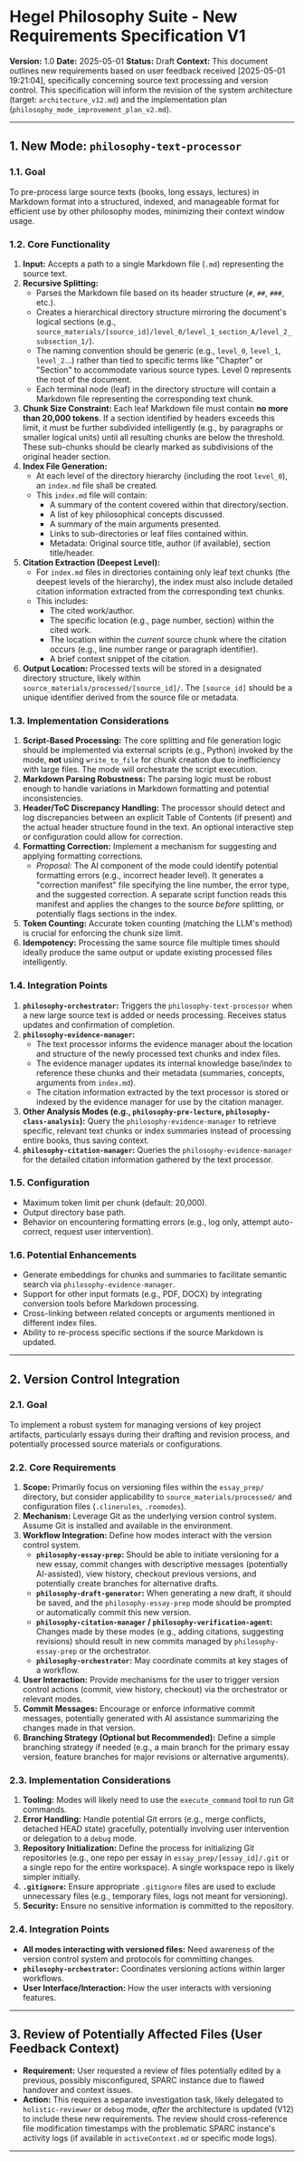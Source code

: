 # Hegel Philosophy Suite - New Requirements Specification V1

**Version:** 1.0
**Date:** 2025-05-01
**Status:** Draft
**Context:** This document outlines new requirements based on user feedback received [2025-05-01 19:21:04], specifically concerning source text processing and version control. This specification will inform the revision of the system architecture (target: `architecture_v12.md`) and the implementation plan (`philosophy_mode_improvement_plan_v2.md`).

---

## 1. New Mode: `philosophy-text-processor`

### 1.1. Goal

To pre-process large source texts (books, long essays, lectures) in Markdown format into a structured, indexed, and manageable format for efficient use by other philosophy modes, minimizing their context window usage.

### 1.2. Core Functionality

1.  **Input:** Accepts a path to a single Markdown file (`.md`) representing the source text.
2.  **Recursive Splitting:**
    *   Parses the Markdown file based on its header structure (`#`, `##`, `###`, etc.).
    *   Creates a hierarchical directory structure mirroring the document's logical sections (e.g., `source_materials/[source_id]/level_0/level_1_section_A/level_2_subsection_1/`).
    *   The naming convention should be generic (e.g., `level_0`, `level_1`, `level_2`...) rather than tied to specific terms like "Chapter" or "Section" to accommodate various source types. Level 0 represents the root of the document.
    *   Each terminal node (leaf) in the directory structure will contain a Markdown file representing the corresponding text chunk.
3.  **Chunk Size Constraint:** Each leaf Markdown file must contain **no more than 20,000 tokens**. If a section identified by headers exceeds this limit, it must be further subdivided intelligently (e.g., by paragraphs or smaller logical units) until all resulting chunks are below the threshold. These sub-chunks should be clearly marked as subdivisions of the original header section.
4.  **Index File Generation:**
    *   At each level of the directory hierarchy (including the root `level_0`), an `index.md` file shall be created.
    *   This `index.md` file will contain:
        *   A summary of the content covered within that directory/section.
        *   A list of key philosophical concepts discussed.
        *   A summary of the main arguments presented.
        *   Links to sub-directories or leaf files contained within.
        *   Metadata: Original source title, author (if available), section title/header.
5.  **Citation Extraction (Deepest Level):**
    *   For `index.md` files in directories containing only leaf text chunks (the deepest levels of the hierarchy), the index must also include detailed citation information extracted from the corresponding text chunks.
    *   This includes:
        *   The cited work/author.
        *   The specific location (e.g., page number, section) within the cited work.
        *   The location within the *current* source chunk where the citation occurs (e.g., line number range or paragraph identifier).
        *   A brief context snippet of the citation.
6.  **Output Location:** Processed texts will be stored in a designated directory structure, likely within `source_materials/processed/[source_id]/`. The `[source_id]` should be a unique identifier derived from the source file or metadata.

### 1.3. Implementation Considerations

1.  **Script-Based Processing:** The core splitting and file generation logic should be implemented via external scripts (e.g., Python) invoked by the mode, **not** using `write_to_file` for chunk creation due to inefficiency with large files. The mode will orchestrate the script execution.
2.  **Markdown Parsing Robustness:** The parsing logic must be robust enough to handle variations in Markdown formatting and potential inconsistencies.
3.  **Header/ToC Discrepancy Handling:** The processor should detect and log discrepancies between an explicit Table of Contents (if present) and the actual header structure found in the text. An optional interactive step or configuration could allow for correction.
4.  **Formatting Correction:** Implement a mechanism for suggesting and applying formatting corrections.
    *   *Proposal:* The AI component of the mode could identify potential formatting errors (e.g., incorrect header level). It generates a "correction manifest" file specifying the line number, the error type, and the suggested correction. A separate script function reads this manifest and applies the changes to the source *before* splitting, or potentially flags sections in the index.
5.  **Token Counting:** Accurate token counting (matching the LLM's method) is crucial for enforcing the chunk size limit.
6.  **Idempotency:** Processing the same source file multiple times should ideally produce the same output or update existing processed files intelligently.

### 1.4. Integration Points

1.  **`philosophy-orchestrator`:** Triggers the `philosophy-text-processor` when a new large source text is added or needs processing. Receives status updates and confirmation of completion.
2.  **`philosophy-evidence-manager`:**
    *   The text processor informs the evidence manager about the location and structure of the newly processed text chunks and index files.
    *   The evidence manager updates its internal knowledge base/index to reference these chunks and their metadata (summaries, concepts, arguments from `index.md`).
    *   The citation information extracted by the text processor is stored or indexed by the evidence manager for use by the citation manager.
3.  **Other Analysis Modes (e.g., `philosophy-pre-lecture`, `philosophy-class-analysis`):** Query the `philosophy-evidence-manager` to retrieve specific, relevant text chunks or index summaries instead of processing entire books, thus saving context.
4.  **`philosophy-citation-manager`:** Queries the `philosophy-evidence-manager` for the detailed citation information gathered by the text processor.

### 1.5. Configuration

*   Maximum token limit per chunk (default: 20,000).
*   Output directory base path.
*   Behavior on encountering formatting errors (e.g., log only, attempt auto-correct, request user intervention).

### 1.6. Potential Enhancements

*   Generate embeddings for chunks and summaries to facilitate semantic search via `philosophy-evidence-manager`.
*   Support for other input formats (e.g., PDF, DOCX) by integrating conversion tools before Markdown processing.
*   Cross-linking between related concepts or arguments mentioned in different index files.
*   Ability to re-process specific sections if the source Markdown is updated.

---

## 2. Version Control Integration

### 2.1. Goal

To implement a robust system for managing versions of key project artifacts, particularly essays during their drafting and revision process, and potentially processed source materials or configurations.

### 2.2. Core Requirements

1.  **Scope:** Primarily focus on versioning files within the `essay_prep/` directory, but consider applicability to `source_materials/processed/` and configuration files (`.clinerules`, `.roomodes`).
2.  **Mechanism:** Leverage Git as the underlying version control system. Assume Git is installed and available in the environment.
3.  **Workflow Integration:** Define how modes interact with the version control system.
    *   **`philosophy-essay-prep`:** Should be able to initiate versioning for a new essay, commit changes with descriptive messages (potentially AI-assisted), view history, checkout previous versions, and potentially create branches for alternative drafts.
    *   **`philosophy-draft-generator`:** When generating a new draft, it should be saved, and the `philosophy-essay-prep` mode should be prompted or automatically commit this new version.
    *   **`philosophy-citation-manager` / `philosophy-verification-agent`:** Changes made by these modes (e.g., adding citations, suggesting revisions) should result in new commits managed by `philosophy-essay-prep` or the orchestrator.
    *   **`philosophy-orchestrator`:** May coordinate commits at key stages of a workflow.
4.  **User Interaction:** Provide mechanisms for the user to trigger version control actions (commit, view history, checkout) via the orchestrator or relevant modes.
5.  **Commit Messages:** Encourage or enforce informative commit messages, potentially generated with AI assistance summarizing the changes made in that version.
6.  **Branching Strategy (Optional but Recommended):** Define a simple branching strategy if needed (e.g., a main branch for the primary essay version, feature branches for major revisions or alternative arguments).

### 2.3. Implementation Considerations

1.  **Tooling:** Modes will likely need to use the `execute_command` tool to run Git commands.
2.  **Error Handling:** Handle potential Git errors (e.g., merge conflicts, detached HEAD state) gracefully, potentially involving user intervention or delegation to a `debug` mode.
3.  **Repository Initialization:** Define the process for initializing Git repositories (e.g., one repo per essay in `essay_prep/[essay_id]/.git` or a single repo for the entire workspace). A single workspace repo is likely simpler initially.
4.  **`.gitignore`:** Ensure appropriate `.gitignore` files are used to exclude unnecessary files (e.g., temporary files, logs not meant for versioning).
5.  **Security:** Ensure no sensitive information is committed to the repository.

### 2.4. Integration Points

*   **All modes interacting with versioned files:** Need awareness of the version control system and protocols for committing changes.
*   **`philosophy-orchestrator`:** Coordinates versioning actions within larger workflows.
*   **User Interface/Interaction:** How the user interacts with versioning features.

---

## 3. Review of Potentially Affected Files (User Feedback Context)

*   **Requirement:** User requested a review of files potentially edited by a previous, possibly misconfigured, SPARC instance due to flawed handover and context issues.
*   **Action:** This requires a separate investigation task, likely delegated to `holistic-reviewer` or `debug` mode, *after* the architecture is updated (V12) to include these new requirements. The review should cross-reference file modification timestamps with the problematic SPARC instance's activity logs (if available in `activeContext.md` or specific mode logs).

---